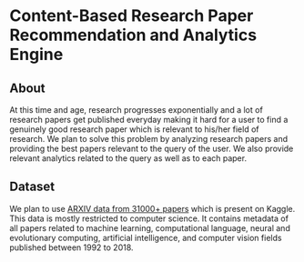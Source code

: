# Content-Based Research Paper Recommendation and Analytics Engine

## About

At this time and age, research progresses exponentially and a lot of research papers get published everyday making it hard for a user to find a genuinely good research paper which is relevant to his/her field of research. We plan to solve this problem by analyzing research papers and providing the best papers relevant to the query of the user. We also provide relevant analytics related to the query as well as to each paper.

## Dataset

We plan to use [ARXIV data from 31000+ papers](https://www.kaggle.com/neelshah18/arxivdataset) which is present on Kaggle. This data is mostly restricted to computer science. It contains metadata of all papers related to machine learning, computational language, neural and evolutionary computing, artificial intelligence, and computer vision fields published between 1992 to 2018.